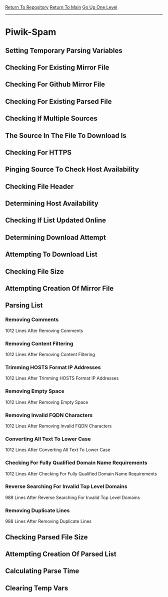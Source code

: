 [Return To Repository](https://github.com/deathbybandaid/piholeparser/)
[Return To Main](https://github.com/deathbybandaid/piholeparser/blob/master/RecentRunLogs/Mainlog.md)
[Go Up One Level](https://github.com/deathbybandaid/piholeparser/blob/master/RecentRunLogs/TopLevelScripts/30-Processing-External-Blacklists.md)
____________________________________
# Piwik-Spam
## Setting Temporary Parsing Variables
## Checking For Existing Mirror File
## Checking For Github Mirror File
## Checking For Existing Parsed File
## Checking If Multiple Sources
## The Source In The File To Download Is
## Checking For HTTPS
## Pinging Source To Check Host Availability
## Checking File Header
## Determining Host Availability
## Checking If List Updated Online
## Determining Download Attempt
## Attempting To Download List
## Checking File Size
## Attempting Creation Of Mirror File
## Parsing List
### Removing Comments
1012 Lines After Removing Comments
### Removing Content Filtering
1012 Lines After Removing Content Filtering
### Trimming HOSTS Format IP Addresses
1012 Lines After Trimming HOSTS Format IP Addresses
### Removing Empty Space
1012 Lines After Removing Empty Space
### Removing Invalid FQDN Characters
1012 Lines After Removing Invalid FQDN Characters
### Converting All Text To Lower Case
1012 Lines After Converting All Text To Lower Case
### Checking For Fully Qualified Domain Name Requirements
1012 Lines After Checking For Fully Qualified Domain Name Requirements
### Reverse Searching For Invalid Top Level Domains
989 Lines After Reverse Searching For Invalid Top Level Domains
### Removing Duplicate Lines
988 Lines After Removing Duplicate Lines
## Checking Parsed File Size
## Attempting Creation Of Parsed List
## Calculating Parse Time
## Clearing Temp Vars
